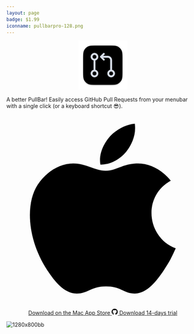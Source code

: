 ```yaml
---
layout: page
badge: $1.99
iconname: pullbarpro-128.png
---
```

<p align="center">
  <img src="./assets/img/pullbarpro-128.png">
</p>

A better PullBar! Easily access GitHub Pull Requests from your menubar with a single click (or a keyboard shortcut 😎).

<p align="center">
  <a class="badge" href="https://apps.apple.com/us/app/pullbarpro/id6462591649?mt=12&amp;itsct=apps_box_badge&amp;itscg=30200">
    <svg class="badge__icon" version="1.1" xmlns="http://www.w3.org/2000/svg" xmlns:xlink="http://www.w3.org/1999/xlink" preserveAspectRatio="xMidYMid" viewBox="0 0 20 20">
                          <path fill-rule="evenodd" clip-rule="evenodd" d="M17.5640259,13.8623047
                      c-0.4133301,0.9155273-0.6115723,1.3251343-1.1437988,2.1346436c-0.7424927,1.1303711-1.7894897,2.5380249-3.086853,2.5500488
                      c-1.1524048,0.0109253-1.4483032-0.749939-3.0129395-0.741333c-1.5640259,0.008606-1.8909302,0.755127-3.0438843,0.7442017
                      c-1.296814-0.0120239-2.2891235-1.2833252-3.0321655-2.4136963c-2.0770874-3.1607666-2.2941895-6.8709106-1.0131836-8.8428955
                      c0.9106445-1.4013062,2.3466187-2.2217407,3.6970215-2.2217407c1.375,0,2.239502,0.7539673,3.3761597,0.7539673
                      c1.1028442,0,1.7749023-0.755127,3.3641357-0.755127c1.201416,0,2.4744263,0.6542969,3.3816528,1.7846069
                      C14.0778809,8.4837646,14.5608521,12.7279663,17.5640259,13.8623047z M12.4625244,3.8076782
                      c0.5775146-0.741333,1.0163574-1.7880859,0.8571167-2.857666c-0.9436035,0.0653076-2.0470581,0.6651611-2.6912842,1.4477539	C10.0437012,3.107605,9.56073,4.1605835,9.7486572,5.1849365C10.7787476,5.2164917,11.8443604,4.6011963,12.4625244,3.8076782z"></path>
                      </svg>
    <span class="badge__text">Download on the</span>
    <span class="badge__storename">Mac App Store</span>
  </a>
  <a class="badge" href="https://apps.apple.com/us/app/pullbarpro/id6462591649?mt=12&amp;itsct=apps_box_badge&amp;itscg=30200">
    <svg class="badge__icon" xmlns="http://www.w3.org/2000/svg" viewBox="0 0 16 16" width="16" height="16"><path d="M8 0c4.42 0 8 3.58 8 8a8.013 8.013 0 0 1-5.45 7.59c-.4.08-.55-.17-.55-.38 0-.27.01-1.13.01-2.2 0-.75-.25-1.23-.54-1.48 1.78-.2 3.65-.88 3.65-3.95 0-.88-.31-1.59-.82-2.15.08-.2.36-1.02-.08-2.12 0 0-.67-.22-2.2.82-.64-.18-1.32-.27-2-.27-.68 0-1.36.09-2 .27-1.53-1.03-2.2-.82-2.2-.82-.44 1.1-.16 1.92-.08 2.12-.51.56-.82 1.28-.82 2.15 0 3.06 1.86 3.75 3.64 3.95-.23.2-.44.55-.51 1.07-.46.21-1.61.55-2.33-.66-.15-.24-.6-.83-1.23-.82-.67.01-.27.38.01.53.34.19.73.9.82 1.13.16.45.68 1.31 2.69.94 0 .67.01 1.3.01 1.49 0 .21-.15.45-.55.38A7.995 7.995 0 0 1 0 8c0-4.42 3.58-8 8-8Z"></path></svg>
    <span class="badge__text">Download</span>
    <span class="badge__storename">14-days trial</span>
  </a>
  
</p>

![1280x800bb](https://github.com/menubar-apps/menubar-apps.github.io/assets/9363150/65e7ff2b-cd0b-4c1f-8572-a534c7686c95)
